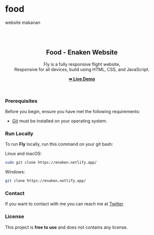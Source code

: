 # food
website makanan
<div align="center">
 

  <br />
  <br />

  <h2 align="center">Food - Enaken Website</h2>

  Fly is a fully responsive flight website, <br />Responsive for all devices, build using HTML, CSS, and JavaScript.

  <a href="https://enaken.netlify.app//"><strong>➥ Live Demo</strong></a>

</div>

<br />



### Prerequisites

Before you begin, ensure you have met the following requirements:

* [Git](https://git-scm.com/downloads "Download Git") must be installed on your operating system.

### Run Locally

To run **Fly** locally, run this command on your git bash:

Linux and macOS:

```bash
sudo git clone https://enaken.netlify.app/
```

Windows:

```bash
git clone https://enaken.netlify.app/
```

### Contact

If you want to contact with me you can reach me at [Twitter](https://www.twitter.com/sandi).

### License

This project is **free to use** and does not contains any license.
